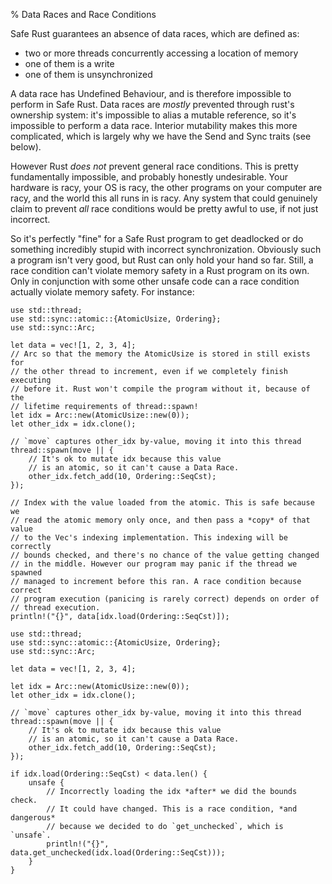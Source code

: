 % Data Races and Race Conditions

Safe Rust guarantees an absence of data races, which are defined as:

* two or more threads concurrently accessing a location of memory
* one of them is a write
* one of them is unsynchronized

A data race has Undefined Behaviour, and is therefore impossible to perform
in Safe Rust. Data races are *mostly* prevented through rust's ownership system:
it's impossible to alias a mutable reference, so it's impossible to perform a
data race. Interior mutability makes this more complicated, which is largely why
we have the Send and Sync traits (see below).

However Rust *does not* prevent general race conditions. This is
pretty fundamentally impossible, and probably honestly undesirable. Your hardware
is racy, your OS is racy, the other programs on your computer are racy, and the
world this all runs in is racy. Any system that could genuinely claim to prevent
*all* race conditions would be pretty awful to use, if not just incorrect.

So it's perfectly "fine" for a Safe Rust program to get deadlocked or do
something incredibly stupid with incorrect synchronization. Obviously such a
program isn't very good, but Rust can only hold your hand so far. Still, a
race condition can't violate memory safety in a Rust program on
its own. Only in conjunction with some other unsafe code can a race condition
actually violate memory safety. For instance:

```rust,norun
use std::thread;
use std::sync::atomic::{AtomicUsize, Ordering};
use std::sync::Arc;

let data = vec![1, 2, 3, 4];
// Arc so that the memory the AtomicUsize is stored in still exists for
// the other thread to increment, even if we completely finish executing
// before it. Rust won't compile the program without it, because of the
// lifetime requirements of thread::spawn!
let idx = Arc::new(AtomicUsize::new(0));
let other_idx = idx.clone();

// `move` captures other_idx by-value, moving it into this thread
thread::spawn(move || {
    // It's ok to mutate idx because this value
    // is an atomic, so it can't cause a Data Race.
    other_idx.fetch_add(10, Ordering::SeqCst);
});

// Index with the value loaded from the atomic. This is safe because we
// read the atomic memory only once, and then pass a *copy* of that value
// to the Vec's indexing implementation. This indexing will be correctly
// bounds checked, and there's no chance of the value getting changed
// in the middle. However our program may panic if the thread we spawned
// managed to increment before this ran. A race condition because correct
// program execution (panicing is rarely correct) depends on order of
// thread execution.
println!("{}", data[idx.load(Ordering::SeqCst)]);
```

```rust,norun
use std::thread;
use std::sync::atomic::{AtomicUsize, Ordering};
use std::sync::Arc;

let data = vec![1, 2, 3, 4];

let idx = Arc::new(AtomicUsize::new(0));
let other_idx = idx.clone();

// `move` captures other_idx by-value, moving it into this thread
thread::spawn(move || {
    // It's ok to mutate idx because this value
    // is an atomic, so it can't cause a Data Race.
    other_idx.fetch_add(10, Ordering::SeqCst);
});

if idx.load(Ordering::SeqCst) < data.len() {
    unsafe {
        // Incorrectly loading the idx *after* we did the bounds check.
        // It could have changed. This is a race condition, *and dangerous*
        // because we decided to do `get_unchecked`, which is `unsafe`.
        println!("{}", data.get_unchecked(idx.load(Ordering::SeqCst)));
    }
}
```
